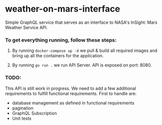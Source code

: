# weather-on-mars-interface
Simple GraphQL service that serves as an interface to NASA's InSight: Mars Weather Service API​.

### To get everything running, follow these steps:

1. By running `docker-compose up -d` we pull & build all required images and bring up all the
containers for the application. 

2. By running `go run .` we run API Server. API is exposed on port: 8080.

### TODO:

This API is still work in progress. We need to add a few additional requirements to fulfill functional requirements. First to handle are:

- database management as defined in functional requirements
- pagination
- GraphQL Subscription
- Unit tests